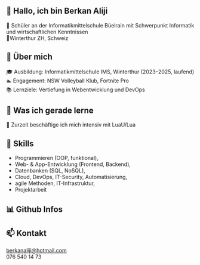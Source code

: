 ## 👋 Hallo, ich bin Berkan Aliji

🏫 Schüler an der Informatikmittelschule Büelrain mit Schwerpunkt Informatik und wirtschaftlichen Kenntnissen <br>
📍Winterthur ZH, Schweiz

## 💬 Über mich

🎓 Ausbildung: Informatikmittelschule IMS, Winterthur (2023–2025, laufend) <br>
🏊 Engagement: NSW Volleyball Klub, Fortnite Pro <br>
📚 Lernziele: Vertiefung in Webentwicklung und DevOps <br>

## 🌱 Was ich gerade lerne

📜 Zurzeit beschäftige ich mich intensiv mit LuaU/Lua <br>

## 🎯 Skills

- Programmieren (OOP, funktional), <br>
- Web- & App-Entwicklung (Frontend, Backend), <br>
- Datenbanken (SQL, NoSQL), <br>
- Cloud, DevOps, IT-Security, Automatisierung, <br>
- agile Methoden, IT-Infrastruktur, <br>
- Projektarbeit<br>

## 📊 Github Infos

## 📫 Kontakt

berkanaliji@hotmail.com <br>
076 540 14 73 <br>

<!--
**BerkanAliji/BerkanAliji** is a ✨ _special_ ✨ repository because its `README.md` (this file) appears on your GitHub profile.

Here are some ideas to get you started:

- 🔭 I’m currently working on ...
- 🌱 I’m currently learning ...
- 👯 I’m looking to collaborate on ...
- 🤔 I’m looking for help with ...
- 💬 Ask me about ...
- 📫 How to reach me: ...
- 😄 Pronouns: ...
- ⚡ Fun fact: ...
-->
